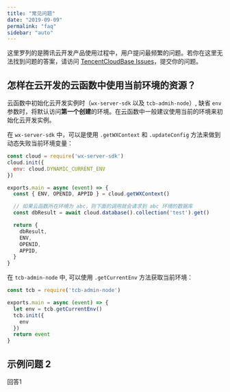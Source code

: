 ```yaml
---
title: "常见问题"
date: "2019-09-09"
permalink: "faq"
sidebar: "auto"
---
```


这里罗列的是腾讯云开发产品使用过程中，用户提问最频繁的问题。若你在这里无法找到问题的答案，请访问 [TencentCloudBase Issues](https://github.com/TencentCloudBase/blog/issues)，提交你的问题。

## 怎样在云开发的云函数中使用当前环境的资源？

云函数中初始化云开发实例时（`wx-server-sdk` 以及 `tcb-admih-node`）, 缺省 `env` 参数时，将默认访问**第一个创建**的环境。在云函数中一般建议使用当前的环境来初始化云开发实例。

在 `wx-server-sdk` 中，可以是使用 `.getWXContext` 和 `.updateConfig` 方法来做到动态失败当前环境变量：

```js
const cloud = require('wx-server-sdk')
cloud.init({
  env: cloud.DYNAMIC_CURRENT_ENV
})

exports.main = async (event) => {
  const { ENV, OPENID, APPID } = cloud.getWXContext()

  // 如果云函数所在环境为 abc，则下面的调用就会请求到 abc 环境的数据库
  const dbResult = await cloud.database().collection('test').get()

  return {
    dbResult,
    ENV,
    OPENID,
    APPID,
  }
}
```

在 `tcb-admin-node` 中, 可以使用 `.getCurrentEnv` 方法获取当前环境：

```js
const tcb = require('tcb-admin-node')

exports.main = async (event) => {
  let env = tcb.getCurrentEnv()
  tcb.init({
    env
  })
  return event
}
```

## 示例问题 2

回答1
